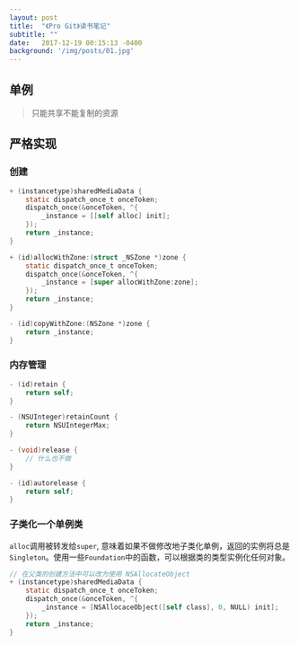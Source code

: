 ```yaml
---
layout: post
title:  "《Pro Git》读书笔记"
subtitle: ""
date:   2017-12-19 00:15:13 -0400
background: '/img/posts/01.jpg'
---
```


## 单例

> 只能共享不能复制的资源

## 严格实现
### 创建
```objective-c
+ (instancetype)sharedMediaData {
    static dispatch_once_t onceToken;
    dispatch_once(&onceToken, ^{
        _instance = [[self alloc] init];
    });
    return _instance;
}

+ (id)allocWithZone:(struct _NSZone *)zone {
    static dispatch_once_t onceToken;
    dispatch_once(&onceToken, ^{
        _instance = [super allocWithZone:zone];
    });
    return _instance;
}

- (id)copyWithZone:(NSZone *)zone {
    return _instance;
}

```
### 内存管理
``` objective-c
- (id)retain {
	return self;
}

- (NSUInteger)retainCount {
	return NSUIntegerMax;
}

- (void)release {
	// 什么也不做
}

- (id)autorelease {
	return self;
}
```
### 子类化一个单例类
`alloc`调用被转发给`super`, 意味着如果不做修改地子类化单例，返回的实例将总是`Singleton`。使用一些`Foundation`中的函数，可以根据类的类型实例化任何对象。  

```objective-c
// 在父类的创建方法中可以改为使用 NSAllocateObject
+ (instancetype)sharedMediaData {
    static dispatch_once_t onceToken;
    dispatch_once(&onceToken, ^{
        _instance = [NSAllocaceObject([self class], 0, NULL) init];
    });
    return _instance;
}
```

